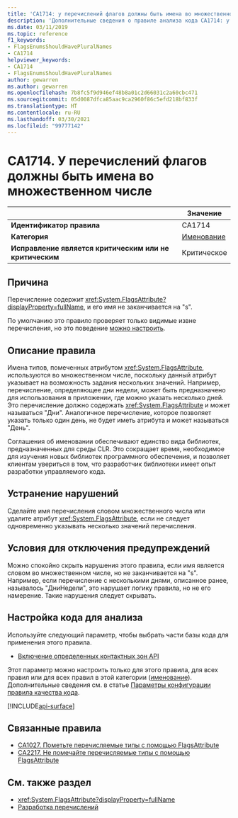 ```yaml
---
title: 'CA1714: у перечислений флагов должны быть имена во множественном числе (анализ кода)'
description: 'Дополнительные сведения о правиле анализа кода CA1714: у перечислений флагов должны быть имена во множественном числе'
ms.date: 03/11/2019
ms.topic: reference
f1_keywords:
- FlagsEnumsShouldHavePluralNames
- CA1714
helpviewer_keywords:
- CA1714
- FlagsEnumsShouldHavePluralNames
author: gewarren
ms.author: gewarren
ms.openlocfilehash: 7b8fc5f9d946ef48b8a01c2d66031c2a60cbc471
ms.sourcegitcommit: 05d0087dfca85aac9ca2960f86c5efd218bf833f
ms.translationtype: HT
ms.contentlocale: ru-RU
ms.lasthandoff: 03/30/2021
ms.locfileid: "99777142"
---
```

# <a name="ca1714-flags-enums-should-have-plural-names"></a>CA1714. У перечислений флагов должны быть имена во множественном числе

| | Значение |
|-|-|
| **Идентификатор правила** |CA1714|
| **Категория** |[Именование](naming-warnings.md)|
| **Исправление является критическим или не критическим** |Критическое|

## <a name="cause"></a>Причина

Перечисление содержит <xref:System.FlagsAttribute?displayProperty=fullName>, и его имя не заканчивается на "s".

По умолчанию это правило проверяет только видимые извне перечисления, но это поведение [можно настроить](#configure-code-to-analyze).

## <a name="rule-description"></a>Описание правила

Имена типов, помеченных атрибутом <xref:System.FlagsAttribute>, используются во множественном числе, поскольку данный атрибут указывает на возможность задания нескольких значений. Например, перечисление, определяющее дни недели, может быть предназначено для использования в приложении, где можно указать несколько дней. Это перечисление должно содержать <xref:System.FlagsAttribute> и может называться "Дни". Аналогичное перечисление, которое позволяет указать только один день, не будет иметь атрибута и может называться "День".

Соглашения об именовании обеспечивают единство вида библиотек, предназначенных для среды CLR. Это сокращает время, необходимое для изучения новых библиотек программного обеспечения, и позволяет клиентам увериться в том, что разработчик библиотеки имеет опыт разработки управляемого кода.

## <a name="how-to-fix-violations"></a>Устранение нарушений

Сделайте имя перечисления словом множественного числа или удалите атрибут <xref:System.FlagsAttribute>, если не следует одновременно указывать несколько значений перечисления.

## <a name="when-to-suppress-warnings"></a>Условия для отключения предупреждений

Можно спокойно скрыть нарушения этого правила, если имя является словом во множественном числе, но не заканчивается на "s". Например, если перечисление с несколькими днями, описанное ранее, называлось "ДниНедели", это нарушает логику правила, но не его намерение. Такие нарушения следует скрывать.

## <a name="configure-code-to-analyze"></a>Настройка кода для анализа

Используйте следующий параметр, чтобы выбрать части базы кода для применения этого правила.

- [Включение определенных контактных зон API](#include-specific-api-surfaces)

Этот параметр можно настроить только для этого правила, для всех правил или для всех правил в этой категории ([именование](naming-warnings.md)). Дополнительные сведения см. в статье [Параметры конфигурации правила качества кода](../code-quality-rule-options.md).

[!INCLUDE[api-surface](~/includes/code-analysis/api-surface.md)]

## <a name="related-rules"></a>Связанные правила

- [CA1027. Пометьте перечисляемые типы с помощью FlagsAttribute](ca1027.md)
- [CA2217. Не помечайте перечисляемые типы с помощью FlagsAttribute](ca2217.md)

## <a name="see-also"></a>См. также раздел

- <xref:System.FlagsAttribute?displayProperty=fullName>
- [Разработка перечислений](../../../standard/design-guidelines/enum.md)
